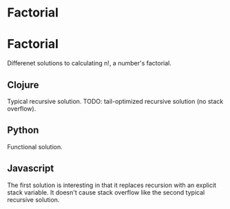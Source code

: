 # Factorial

# Factorial

Differenet solutions to calculating n!, a number's factorial.


## Clojure

Typical recursive solution.
TODO: tail-optimized recursive solution (no stack overflow).


## Python

Functional solution.


## Javascript

The first solution is interesting in that it replaces recursion with an
explicit stack variable. It doesn't cause stack overflow like the second
typical recursive solution.
